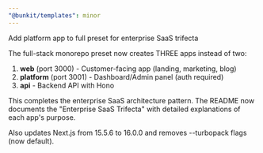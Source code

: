 ```yaml
---
"@bunkit/templates": minor
---
```


Add platform app to full preset for enterprise SaaS trifecta

The full-stack monorepo preset now creates THREE apps instead of two:

1. **web** (port 3000) - Customer-facing app (landing, marketing, blog)
2. **platform** (port 3001) - Dashboard/Admin panel (auth required)
3. **api** - Backend API with Hono

This completes the enterprise SaaS architecture pattern. The README now documents the "Enterprise SaaS Trifecta" with detailed explanations of each app's purpose.

Also updates Next.js from 15.5.6 to 16.0.0 and removes --turbopack flags (now default).
